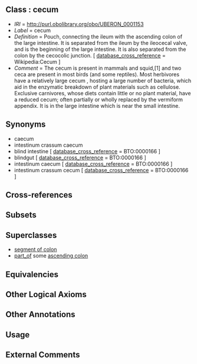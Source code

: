 
## Class : cecum

 * *IRI* = http://purl.obolibrary.org/obo/UBERON_0001153
 * *Label* = cecum
 * *Definition* = Pouch, connecting the ileum with the ascending colon of the large intestine. It is separated from the ileum by the ileocecal valve, and is the beginning of the large intestine. It is also separated from the colon by the cecocolic junction. [ [database_cross_reference](../../ef/oboInOwl#hasDbXref.md) = Wikipedia:Cecum ]
 * *Comment* = The cecum is present in mammals and squid,[1] and two ceca are present in most birds (and some reptiles). Most herbivores have a relatively large cecum , hosting a large number of bacteria, which aid in the enzymatic breakdown of plant materials such as cellulose. Exclusive carnivores, whose diets contain little or no plant material, have a reduced cecum; often partially or wholly replaced by the vermiform appendix. It is in the large intestine which is near the small intestine.

## Synonyms

 * caecum
 * intestinum crassum caecum
 * blind intestine [ [database_cross_reference](../../ef/oboInOwl#hasDbXref.md) = BTO:0000166 ]
 * blindgut [ [database_cross_reference](../../ef/oboInOwl#hasDbXref.md) = BTO:0000166 ]
 * intestinum caecum [ [database_cross_reference](../../ef/oboInOwl#hasDbXref.md) = BTO:0000166 ]
 * intestinum crassum cecum [ [database_cross_reference](../../ef/oboInOwl#hasDbXref.md) = BTO:0000166 ]

## Cross-references


## Subsets


## Superclasses

 * [segment of colon](../../UBERON/68/UBERON_0000168.md)
 * [part_of](../../BFO/50/BFO_0000050.md) some [ascending colon](../../UBERON/56/UBERON_0001156.md)

## Equivalencies


## Other Logical Axioms


## Other Annotations


## Usage


## External Comments

